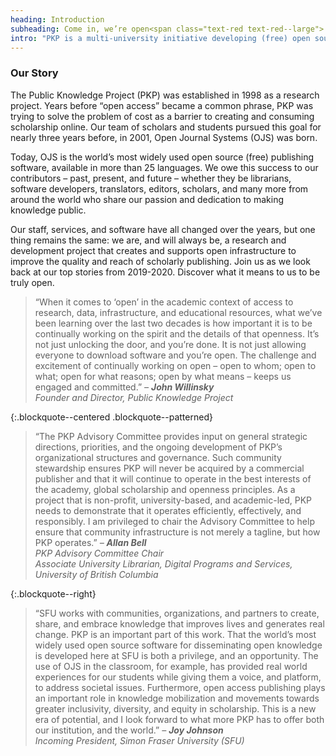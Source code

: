 ```yaml
---
heading: Introduction
subheading: Come in, we’re open<span class="text-red text-red--large">.</span>
intro: "PKP is a multi-university initiative developing (free) open source software and conducting research to improve the quality and reach of scholarly publishing."
---
```


### Our Story

The Public Knowledge Project (PKP) was established in 1998 as a research project. Years before “open access” became a common phrase, PKP was trying to solve the problem of cost as a barrier to creating and consuming scholarship online. Our team of scholars and students pursued this goal for nearly three years before, in 2001, Open Journal Systems (OJS) was born.

Today, OJS is the world’s most widely used open source (free) publishing software, available in more than 25 languages. We owe this success to our contributors – past, present, and future – whether they be librarians, software developers, translators, editors, scholars, and many more from around the world who share our passion and dedication to making knowledge public.  

Our staff, services, and software have all changed over the years, but one thing remains the same: we are, and will always be, a research and development project that creates and supports open infrastructure to improve the quality and reach of scholarly publishing. Join us as we look back at our top stories from 2019-2020. Discover what it means to us to be truly open.

> “When it comes to ‘open’ in the academic context of access to research, data, infrastructure, and educational resources, what we’ve been learning over the last two decades is how important it is to be continually working on the spirit and the details of that openness. It’s not just unlocking the door, and you’re done. It is not just allowing everyone to download software and you’re open. The challenge and excitement of continually working on open – open to whom; open to what; open for what reasons; open by what means – keeps us engaged and committed.” <cite>&ndash; **John Willinsky**  <br/>Founder and Director, Public Knowledge Project</cite>

{:.blockquote--centered .blockquote--patterned}
> “The PKP Advisory Committee provides input on general strategic directions, priorities, and the ongoing development of PKP’s organizational structures and governance.  Such community stewardship ensures PKP will never be acquired by a commercial publisher and that it will continue to operate in the best interests of the academy, global scholarship and openness principles.  As a project that is non-profit, university-based, and academic-led, PKP needs to demonstrate that it operates efficiently, effectively, and responsibly.  I am privileged to chair the Advisory Committee to help ensure that community infrastructure is not merely a tagline, but how PKP operates.” <cite>&ndash; **Allan Bell**  <br/>PKP Advisory Committee Chair <br/>Associate University Librarian, Digital Programs and Services, University of British Columbia</cite>

{:.blockquote--right}
> “SFU works with communities, organizations, and partners to create, share, and embrace knowledge that improves lives and generates real change. PKP is an important part of this work. That the world’s most widely used open source software for disseminating open knowledge is developed here at SFU is both a privilege, and an opportunity.  The use of OJS in the classroom, for example, has provided real world experiences for our students while giving them a voice, and platform, to address societal issues. Furthermore, open access publishing plays an important role in knowledge mobilization and movements towards greater inclusivity, diversity, and equity in scholarship. This is a new era of potential, and I look forward to what more PKP has to offer both our institution, and the world.” <cite>&ndash; **Joy Johnson**  <br/>Incoming President, Simon Fraser University (SFU)</cite>
